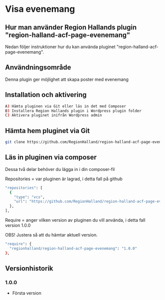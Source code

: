 # Visa evenemang

## Hur man använder Region Hallands plugin "region-halland-acf-page-evenemang"

Nedan följer instruktioner hur du kan använda pluginet "region-halland-acf-page-evenemang".


## Användningsområde

Denna plugin ger möjlighet att skapa poster med evenemang


## Installation och aktivering

```sh
A) Hämta pluginen via Git eller läs in det med Composer
B) Installera Region Hallands plugin i Wordpress plugin folder
C) Aktivera pluginet inifrån Wordpress admin
```


## Hämta hem pluginet via Git

```sh
git clone https://github.com/RegionHalland/region-halland-acf-page-evenemang.git
```


## Läs in pluginen via composer

Dessa två delar behöver du lägga in i din composer-fil

Repositories = var pluginen är lagrad, i detta fall på github

```sh
"repositories": [
  {
    "type": "vcs",
    "url": "https://github.com/RegionHalland/region-halland-acf-page-evenemang.git"
  },
],
```
Require = anger vilken version av pluginen du vill använda, i detta fall version 1.0.0

OBS! Justera så att du hämtar aktuell version.

```sh
"require": {
  "regionhalland/region-halland-acf-page-evenemang": "1.0.0"
},
```


## Versionhistorik

### 1.0.0
- Första version